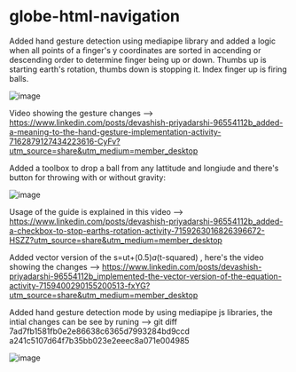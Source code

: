 # globe-html-navigation

Added hand gesture detection using mediapipe library and added a logic when all points of a finger's y coordinates are sorted in accending or descending order to determine finger being up or down.
Thumbs up is starting earth's rotation, thumbs down is stopping it. Index finger up is firing balls.

![image](https://github.com/devashish234073/globe-html-navigation/assets/20777854/7d7bcc31-534e-4ee1-9b66-1e2ag80015ef)

Video showing the gesture changes --> https://www.linkedin.com/posts/devashish-priyadarshi-96554112b_added-a-meaning-to-the-hand-gesture-implementation-activity-7162879127434223616-CyFv?utm_source=share&utm_medium=member_desktop

Added a toolbox to drop a ball from any lattitude and longiude and there's button for throwing with or without gravity:

![image](https://github.com/devashish234073/globe-html-navigation/assets/20777854/aaff5e18-0cc2-4e93-a3ba-34609a71b7f8)

Usage of the guide is explained in this video --> https://www.linkedin.com/posts/devashish-priyadarshi-96554112b_added-a-checkbox-to-stop-earths-rotation-activity-7159263016826396672-HSZZ?utm_source=share&utm_medium=member_desktop

Added vector version of the s=ut+(0.5)*a*(t-squared) , here's the video showing the changes --> https://www.linkedin.com/posts/devashish-priyadarshi-96554112b_implemented-the-vector-version-of-the-equation-activity-7159400290155200513-fxYG?utm_source=share&utm_medium=member_desktop

Added hand gesture detection mode by using mediapipe js libraries, the intial changes can be see by runing --> git diff 7ad7fb1581fb0e2e86638c6365d7993284bd9ccd a241c5107d64f7b35bb023e2eeec8a071e004985

![image](https://github.com/devashish234073/globe-html-navigation/assets/20777854/79d48bb7-e7cd-475d-9eef-a056991df009)
